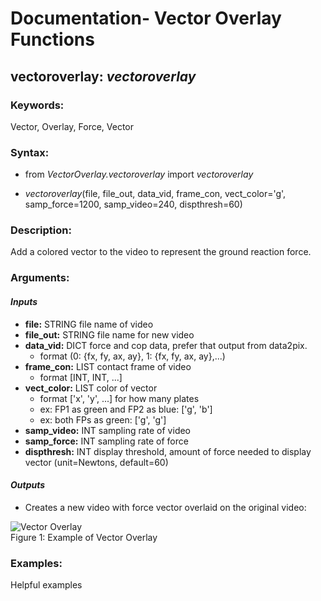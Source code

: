 # Documentation- Vector Overlay Functions

## vectoroverlay: _vectoroverlay_

### **Keywords:**
Vector, Overlay, Force, Vector

### **Syntax:**

* from *VectorOverlay.vectoroverlay* import *vectoroverlay*

* *vectoroverlay*(file, file_out, data_vid, frame_con, vect_color='g', samp_force=1200, samp_video=240, dispthresh=60) 

### **Description:**<br/>
Add a colored vector to the video to represent the ground reaction force.

### **Arguments:**

#### *Inputs*

   * **file:** STRING file name of video<br/>
   * **file_out:** STRING file name for new video<br/>
   * **data_vid:** DICT force and cop data, prefer that output from data2pix.<br/>
      * format (0: {fx, fy, ax, ay}, 1: {fx, fy, ax, ay},...)<br/>
   * **frame_con:** LIST contact frame of video<br/>  
      * format [INT, INT, ...]<br/>   
   * **vect_color:** LIST color of vector<br/>   
      * format ['x', 'y', ...] for how many plates<br/>    
       * ex: FP1 as green and FP2 as blue: ['g', 'b']<br/>      
       * ex: both FPs as green: ['g', 'g']<br/>
   * **samp_video:** INT sampling rate of video<br/>
   * **samp_force:** INT sampling rate of force<br/>
   * **dispthresh:** INT display threshold, amount of force needed to display vector (unit=Newtons, default=60)
    
#### *Outputs*<br/>
* Creates a new video with force vector overlaid on the original video:

![Vector Overlay](https://github.com/USCBiomechanicsLab/labcodes/blob/DocumentationEdits-8/28/2020/DocMaterials/VectorOverlayExample.PNG)<br/>
Figure 1: Example of Vector Overlay

### **Examples:**
Helpful examples

